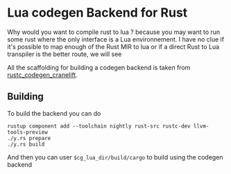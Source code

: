 # Lua codegen Backend for Rust

Why would you want to compile rust to lua ? because you may want to run some rust where the only interface is a Lua environnement. I have no clue if it's possible to map enough of the Rust MIR to lua or if a direct Rust to Lua transpiler is the better route, we will see

All the scaffolding for building a codegen backend is taken from [rustc_codegen_cranelift](https://github.com/bjorn3/rustc_codegen_cranelift).

## Building

To build the backend you can do 
```
rustup component add --toolchain nightly rust-src rustc-dev llvm-tools-preview
./y.rs prepare
./y.rs build
```

And then you can user `$cg_lua_dir/build/cargo` to build using the codegen backend
